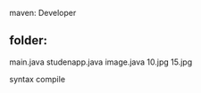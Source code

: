 maven: Developer

folder:
-----------
main.java
studenapp.java
image.java
10.jpg
15.jpg


syntax
compile
